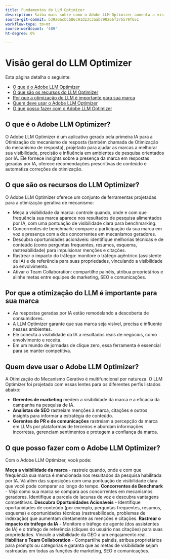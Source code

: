 ```yaml
---
title: Fundamentos do LLM Optimizer
description: Saiba mais sobre como o Adobe LLM Optimizer aumenta a visibilidade da marca na pesquisa orientada por IA. Rastreie menções, citações e insights. Comece a otimizar hoje para obter melhor envolvimento e influência.
source-git-commit: b39a6acbcb86c91d23c3aab790266f37b579f651
workflow-type: tm+mt
source-wordcount: '489'
ht-degree: 0%

---
```



# Visão geral do LLM Optimizer

Esta página detalha o seguinte:

* [O que é o Adobe LLM Optimizer](#what-is-adobe-llm-optimizer)
* [O que são os recursos do LLM Optimizer](#what-are-llm-optimizer-capabilities)
* [Por que a otimização do LLM é importante para sua marca](#why-llm-optimization-matters-for-your-brand)
* [Quem deve usar o Adobe LLM Optimizer](#who-should-use-adobe-llm-optimizer)
* [O que posso fazer com o Adobe LLM Optimizer](#what-can-i-do-with-adobe-llm-optimizer)

## O que é o Adobe LLM Optimizer?

O Adobe LLM Optimizer é um aplicativo gerado pela primeira IA para a Otimização do mecanismo de resposta (também chamada de Otimização do mecanismo de resposta), projetado para ajudar as marcas a melhorar sua visibilidade, precisão e influência em ambientes de pesquisa orientados por IA. Ele fornece insights sobre a presença da marca em respostas geradas por IA, oferece recomendações prescritivas de conteúdo e automatiza correções de otimização.

## O que são os recursos do LLM Optimizer?

O Adobe LLM Optimizer oferece um conjunto de ferramentas projetadas para a otimização gerativa de mecanismo:

* Meça a visibilidade da marca: controle quando, onde e com que frequência sua marca aparece nos resultados de pesquisa alimentados por IA, com uma pontuação de visibilidade clara para benchmarking.
* Concorrentes de benchmark: compare a participação da sua marca em voz e presença com a dos concorrentes em mecanismos geradores.
* Descubra oportunidades acionáveis: identifique melhorias técnicas e de conteúdo (como perguntas frequentes, resumos, esquema, rastreabilidade) para impulsionar menções e citações.
* Rastrear o impacto do tráfego: monitore o tráfego agêntrico (assistente de IA) e de referência para suas propriedades, vinculando a visibilidade ao envolvimento.
* Ativar o Team Collaboration: compartilhe painéis, atribua proprietários e alinhe metas entre equipes de marketing, SEO e comunicações.


<!-- I'm adding headings because LLMs like them and that way we'll rank better. Generally question format/question words in the the title is preferred. We can discuss. Or we can mirror what we did for Sites Optimizer and have this info on another page-->

## Por que a otimização do LLM é importante para sua marca

* As respostas geradas por IA estão remodelando a descoberta de consumidores.
* A LLM Optimizer garante que sua marca seja visível, precisa e influente nesses ambientes.
* Ele conecta a visibilidade da IA a resultados reais de negócios, como envolvimento e receita.
* Em um mundo de jornadas de clique zero, essa ferramenta é essencial para se manter competitiva.

## Quem deve usar o Adobe LLM Optimizer?

A Otimização do Mecanismo Gerativo é multifuncional por natureza. O LLM Optimizer foi projetado com essas lentes para os diferentes perfis listados abaixo:

* **Gerentes de marketing** medem a visibilidade da marca e a eficácia da campanha na pesquisa de IA.
* **Analistas de SEO** rastreiam menções à marca, citações e outros insights para informar a estratégia de conteúdo.
* **Gerentes de PR e de comunicações** rastreiam a percepção da marca em LLMs por plataformas de terceiros e abordam informações incorretas, gerenciam sentimentos e protegem a confiança da marca.

## O que posso fazer com o Adobe LLM Optimizer?

Com o Adobe LLM Optimizer, você pode:

**Meça a visibilidade da marca** - rastreie quando, onde e com que frequência sua marca é mencionada nos resultados da pesquisa habilitada por IA. Vá além das suposições com uma pontuação de visibilidade clara que você pode comparar ao longo do tempo.
**Concorrentes de Benchmark** - Veja como sua marca se compara aos concorrentes em mecanismos geradores. Identifique a parcela de lacunas de voz e descubra vantagens competitivas.
**Descubra Oportunidades Acionáveis** - Identifique oportunidades de conteúdo (por exemplo, perguntas frequentes, resumos, esquema) e oportunidades técnicas (rastreabilidade, problemas de indexação) que aumentam diretamente as menções e citações.
**Rastrear o impacto do tráfego da IA** - Monitore o tráfego de agente (dos assistentes de IA) e o tráfego de referência (cliques do usuário nas citações) para suas propriedades. Vincule a visibilidade da GEO a um engajamento real.
**Habilitar o Team Collaboration** - Compartilhe painéis, atribua proprietários para prompts ou categorias e garanta que as metas de visibilidade sejam rastreadas em todas as funções de marketing, SEO e comunicações.



















